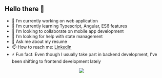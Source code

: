## Hello there 👋

- 🔭 I’m currently working on web application
- 🌱 I’m currently learning Typescript, Angular, ES6 features
- 👯 I’m looking to collaborate on mobile app development
- 🤔 I’m looking for help with state management
- 💬 Ask me about my resume
- 📫 How to reach me: [LinkedIn](https://www.linkedin.com/in/denizhanaksakal/)
- ⚡ Fun fact: Even though I usually take part in backend development, I've been shifting to frontend development lately

<p align="center">
    <img align="center" src="https://github-readme-stats.vercel.app/api?username=denizhanaksakal&show_icons=true&theme=vue-dark" />
</p>
